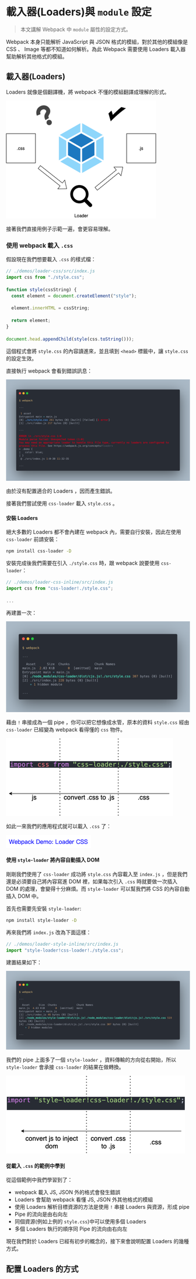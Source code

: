 # 載入器(Loaders)與 `module` 設定

> 本文講解 Webpack 中 `module` 屬性的設定方式。

Webpack 本身只能解析 JavaScript 與 JSON 格式的模組，對於其他的模組像是 CSS 、 Image 等都不知道如何解析。為此 Webpack 需要使用 Loaders 載入器幫助解析其他格式的模組。

<!-- `module` 屬性設定 webpack 應該怎麼處理各個不同類型的模組。 -->

## 載入器(Loaders)

Loaders 就像是個翻譯機，將 webpack 不懂的模組翻譯成理解的形式。

![loader](./assets/loader.png)

接著我們直接用例子示範一遍，會更容易理解。

### 使用 webpack 載入 `.css`

假設現在我們想要載入 `.css` 的樣式檔：

```js
// ./demos/loader-css/src/index.js
import css from "./style.css";

function style(cssString) {
  const element = document.createElement("style");

  element.innerHTML = cssString;

  return element;
}

document.head.appendChild(style(css.toString()));
```

這個程式會將 `style.css` 的內容讀進來，並且填到 `<head>` 標籤中，讓 `style.css` 的設定生效。

直接執行 webpack 會看到錯誤訊息：

![loader-css-fail](./assets/loader-css-fail.png)

由於沒有配置適合的 Loaders ，因而產生錯誤。

接著我們嘗試使用 `css-loader` 載入 `style.css` 。

#### 安裝 Loaders

絕大多數的 Loaders 都不會內建在 webpack 內，需要自行安裝，因此在使用 `css-loader` 前請安裝：

```bash
npm install css-loader -D
```

安裝完成後我們需要在引入 `./style.css` 時，跟 webpack 說要使用 `css-loader`：

```js
// ./demos/loader-css-inline/src/index.js
import css from "css-loader!./style.css";

...
```

再建置一次：

![loader-css-inline-result](./assets/loader-css-inline-result.png)

藉由 `!` 串接成為一個 pipe ，你可以把它想像成水管，原本的資料 `style.css` 經由 `css-loader` 已經變為 webpack 看得懂的 `css` 物件。

![loader-pipe](./assets/loader-pipe.png)

如此一來我們的應用程式就可以載入 `.css` 了：

![loader-css-inline-view](./assets/loader-css-inline-view.png)

#### 使用 `style-loader` 將內容自動插入 DOM

剛剛我們使用了 `css-loader` 成功將 `style.css` 內容載入至 `index.js` ，但是我們還是必須要自己將內容寫進 DOM 裡，如果每次引入 `.css` 時就要做一次插入 DOM 的處理，會變得十分麻煩。而 `style-loader` 可以幫我們將 CSS 的內容自動插入 DOM 中。

首先也需要先安裝 `style-loader`:

```bash
npm install style-loader -D
```

再來我們將 `index.js` 改為下面這樣：

```js
// ./demos/loader-style-inline/src/index.js
import "style-loader!css-loader!./style.css";
```

建置結果如下：

![loader-style-inline-result](./assets/loader-style-inline-result.png)

我們的 pipe 上面多了一個 `style-loader` ，資料傳輸的方向從右開始，所以 `style-loader` 會承接 `css-loader` 的結果在做轉換。

![style-css-loader-pipe](./assets/style-css-loader-pipe.png)

#### 從載入 `.css` 的範例中學到

從這個範例中我們學習到了：

- webpack 載入 JS, JSON 外的格式會發生錯誤
- Loaders 會幫助 webpack 看懂 JS, JSON 外其他格式的模組
- 使用 Loaders 解析目標資源的方法是使用 `!` 串接 Loaders 與資源，形成 pipe
- Pipe 的流向是由右向左
- 同個資源(例如上例的 `style.css`)中可以使用多個 Loaders
- 多個 Loaders 執行的順序同 Pipe 的流向由右向左

現在我們對於 Loaders 已經有初步的概念的，接下來會說明配置 Loaders 的幾種方式。

## 配置 Loaders 的方式
